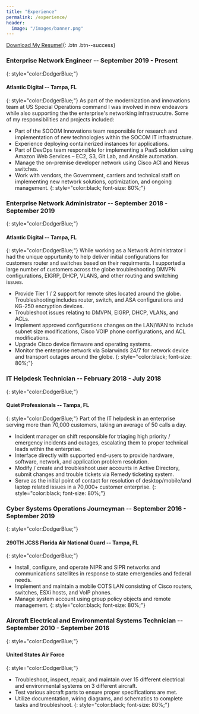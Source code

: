 ```yaml
---
title: "Experience"
permalink: /experience/
header:
  image: "/images/banner.png"
---
```


[Download My Resume!](/assets/Joshua_Tracy_Resume.pdf){: .btn .btn--success}

### Enterprise Network Engineer -- September 2019 - Present
{: style="color:DodgerBlue;"}
#### Atlantic Digital -- Tampa, FL 
{: style="color:DodgerBlue;"}
As part of the modernization and innovations team at US Special Operations command I was involved in new endeavors while also supporting the the enterprise's networking infrastrucutre.
Some of my responsibilities and projects included:
*  Part of the SOCOM Innovations team responsible for research and implementation of new technologies within the SOCOM IT infrastructure. 
*  Experience deploying containerized instances for applications.
*  Part of DevOps team responsible for implementing a PaaS solution using Amazon Web Services – EC2, S3, Git Lab, and Ansible automation.
*  Manage the on-premise developer network using Cisco ACI and Nexus switches. 
*  Work with vendors, the Government, carriers and technical staff on implementing new network solutions, optimization, and ongoing management.
{: style="color:black; font-size: 80%;"}

### Enterprise Network Administrator -- September 2018 - September 2019
{: style="color:DodgerBlue;"}
#### Atlantic Digital -- Tampa, FL
{: style="color:DodgerBlue;"}
While working as a Network Administrator I had the unique oppurtunity to help deliver initial configurations for customers router and switches based on their requirments. I supported a large number of customers across the globe troubleshooting DMVPN configurations, EIGRP, DHCP, VLANS, and other routing and switching issues. 
* Provide Tier 1 / 2 support for remote sites located around the globe. Troubleshooting includes router, switch, and ASA configurations and KG-250 encryption devices. 
* Troubleshoot issues relating to DMVPN, EIGRP, DHCP, VLANs, and ACLs.
* Implement approved configurations changes on the LAN/WAN to include subnet size modifications, Cisco VOIP phone configurations, and ACL modifications.  
* Upgrade Cisco device firmware and operating systems.
* Monitor the enterprise network via Solarwinds 24/7 for network device and transport outages around the globe. 
{: style="color:black; font-size: 80%;"}

### IT Helpdesk Technician -- February 2018 - July 2018
{: style="color:DodgerBlue;"}
#### Quiet Professionals -- Tampa, FL
{: style="color:DodgerBlue;"}
Part of the IT helpdesk in an enterprise serving more than 70,000 customers, taking an average of 50 calls a day.
* Incident manager on shift responsible for triaging high priority / emergency incidents and outages, escalating them to proper technical leads within the enterprise. 
* Interface directly with supported end-users to provide hardware, software, network, and application problem resolution. 
* Modify / create and troubleshoot user accounts in Active Directory, submit changes and trouble tickets via Remedy ticketing system. 
* Serve as the initial point of contact for resolution of desktop/mobile/and laptop related issues in a 70,000+ customer enterprise.
{: style="color:black; font-size: 80%;"} 

### Cyber Systems Operations Journeyman -- September 2016 - September 2019
{: style="color:DodgerBlue;"}
#### 290TH JCSS Florida Air National Guard -- Tampa, FL
{: style="color:DodgerBlue;"}
* Install, configure, and operate NIPR and SIPR networks and communications satellites in response to state emergencies and federal needs. 
* Implement and maintain a mobile COTS LAN consisting of Cisco routers, switches, ESXi hosts, and VoIP phones. 
* Manage system account using group policy objects and remote management.
{: style="color:black; font-size: 80%;"}

### Aircraft Electrical and Environmental Systems Technician -- September 2010 - September 2016
{: style="color:DodgerBlue;"}
#### United States Air Force
{: style="color:DodgerBlue;"}
* Troubleshoot, inspect, repair, and maintain over 15 different electrical and environmental systems on 3 different aircraft. 
* Test various aircraft parts to ensure proper specifications are met. 
* Utilize documentation, wiring diagrams, and schematics to complete tasks and troubleshoot.
{: style="color:black; font-size: 80%;"}


